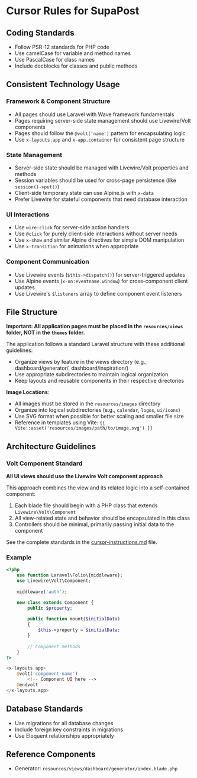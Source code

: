 # Cursor Rules for SupaPost

## Coding Standards

- Follow PSR-12 standards for PHP code
- Use camelCase for variable and method names
- Use PascalCase for class names
- Include docblocks for classes and public methods

## Consistent Technology Usage

### Framework & Component Structure
- All pages should use Laravel with Wave framework fundamentals
- Pages requiring server-side state management should use Livewire/Volt components
- Pages should follow the `@volt('name')` pattern for encapsulating logic
- Use `x-layouts.app` and `x-app.container` for consistent page structure

### State Management
- Server-side state should be managed with Livewire/Volt properties and methods
- Session variables should be used for cross-page persistence (like `session()->put()`)
- Client-side temporary state can use Alpine.js with `x-data`
- Prefer Livewire for stateful components that need database interaction

### UI Interactions
- Use `wire:click` for server-side action handlers
- Use `@click` for purely client-side interactions without server needs
- Use `x-show` and similar Alpine directives for simple DOM manipulation
- Use `x-transition` for animations when appropriate

### Component Communication
- Use Livewire events (`$this->dispatch()`) for server-triggered updates
- Use Alpine events (`x-on:eventname.window`) for cross-component client updates
- Use Livewire's `$listeners` array to define component event listeners

## File Structure

**Important: All application pages must be placed in the `resources/views` folder, NOT in the `themes` folder.**

The application follows a standard Laravel structure with these additional guidelines:
- Organize views by feature in the views directory (e.g., dashboard/generator/, dashboard/inspiration/)
- Use appropriate subdirectories to maintain logical organization
- Keep layouts and reusable components in their respective directories

**Image Locations**: 
- All images must be stored in the `resources/images` directory
- Organize into logical subdirectories (e.g., `calendar`, `logos`, `ui/icons`)
- Use SVG format when possible for better scaling and smaller file size
- Reference in templates using Vite: `{{ Vite::asset('resources/images/path/to/image.svg') }}`

## Architecture Guidelines

### Volt Component Standard

**All UI views should use the Livewire Volt component approach**

This approach combines the view and its related logic into a self-contained component:

1. Each blade file should begin with a PHP class that extends `Livewire\Volt\Component`
2. All view-related state and behavior should be encapsulated in this class
3. Controllers should be minimal, primarily passing initial data to the component

See the complete standards in the [cursor-instructions.md](./cursor-instructions.md) file.

### Example
```php
<?php
    use function Laravel\Folio\{middleware};
    use Livewire\Volt\Component;
    
    middleware('auth');

    new class extends Component {
        public $property;
        
        public function mount($initialData)
        {
            $this->property = $initialData;
        }
        
        // Component methods
    }
?>

<x-layouts.app>
    @volt('component-name')
        <!-- Component UI here -->
    @endvolt
</x-layouts.app>
```

## Database Standards

- Use migrations for all database changes
- Include foreign key constraints in migrations
- Use Eloquent relationships appropriately

## Reference Components

- Generator: `resources/views/dashboard/generator/index.blade.php` 